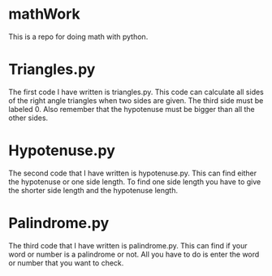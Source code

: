 # mathWork
This is a repo for doing math with python. 

# Triangles.py
 The first code I have written is triangles.py. This code can calculate all sides of the right angle triangles when two sides are given. The third side must be labeled 0. Also remember that the hypotenuse must be bigger than all the other sides.

# Hypotenuse.py
The second code that I have written is hypotenuse.py. This can find either the hypotenuse or one side length. To find one side length you have to give the shorter side length and the hypotenuse length. 

# Palindrome.py
The third code that I have written is palindrome.py. This can find if your word or number is a palindrome or not. All you have to do is enter the word or number that you want to check. 
